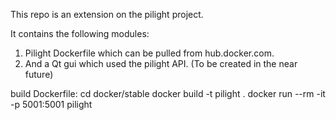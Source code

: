 This repo is an extension on the pilight project.

It contains the following modules:

1. Pilight Dockerfile which can be pulled from hub.docker.com. 
2. And a Qt gui which used the pilight API. (To be created in the near future)

build Dockerfile:
cd docker/stable
docker build -t pilight .
docker run --rm -it -p 5001:5001 pilight
